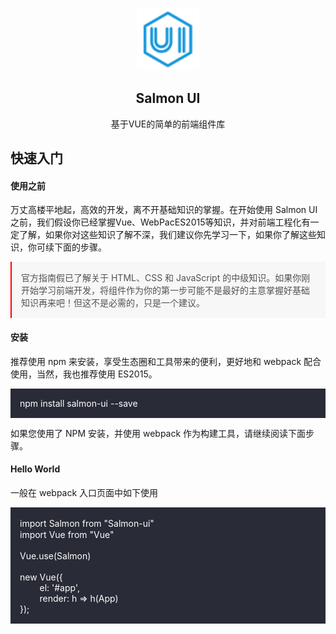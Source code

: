 <p align="center"><a href="https://liguifa.github.io/salmon-ui/#/" target="_blank" rel="noopener noreferrer"><img width="100" src="https://raw.githubusercontent.com/liguifa/salmon-ui/master/example/assets/logo.png" alt="Salmon UI"></a></p>

<h2 align="center">Salmon UI</h2>

<p align="center">基于VUE的简单的前端组件库</p>

<h2>快速入门</h2>

<h4>使用之前</h4>

<p>万丈高楼平地起，高效的开发，离不开基础知识的掌握。在开始使用 Salmon UI 之前，我们假设你已经掌握Vue、WebPacES2015等知识，并对前端工程化有一定了解，如果你对这些知识了解不深，我们建议你先学习一下，如果你了解这些知识，你可续下面的步骤。</p>
<div style="background: #f7f7f7;color: #525252;padding:15px;border-left:2px solid red">官方指南假已了解关于 HTML、CSS 和 JavaScript 的中级知识。如果你刚开始学习前端开发，将组件作为你的第一步可能不是最好的主意掌握好基础知识再来吧！但这不是必需的，只是一个建议。</div>

<h4>安装</h4>

<p>推荐使用 npm 来安装，享受生态圈和工具带来的便利，更好地和 webpack 配合使用，当然，我也推荐使用 ES2015。</p>
<p style="background: #292b36;color: #fff;padding:15px;">npm install salmon-ui --save</p>
<p>如果您使用了 NPM 安装，并使用 webpack 作为构建工具，请继续阅读下面步骤。</p>

<h4>Hello World</h4>

<p>一般在 webpack 入口页面中如下使用<p>
<p style="background: #292b36;color: #fff;padding:15px;">
	import Salmon from "Salmon-ui"　<br />
	import Vue from "Vue"<br />
	<br />
	Vue.use(Salmon)<br />
	<br />
	new Vue({<br />
	&nbsp;&nbsp;&nbsp;&nbsp;&nbsp;&nbsp;&nbsp;&nbsp;el: '#app',<br />
	&nbsp;&nbsp;&nbsp;&nbsp;&nbsp;&nbsp;&nbsp;&nbsp;render: h => h(App)<br />
	});<br />
</p>